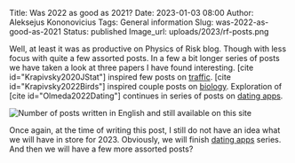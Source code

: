 Title: Was 2022 as good as 2021?
Date: 2023-01-03 08:00
Author: Aleksejus Kononovicius
Tags: General information
Slug: was-2022-as-good-as-2021
Status: published
Image_url: uploads/2023/rf-posts.png

Well, at least it was as productive on Physics of Risk blog. Though with
less focus with quite a few assorted posts. In a few a bit longer series of
posts we have taken a look at three papers I have found interesting. [cite
id="Krapivsky2020JStat"] inspired few posts on [traffic](/tag/traffic).
[cite id="Krapivsky2022Birds"] inspired couple posts on
[biology](/tag/biology). Exploration of [cite id="Olmeda2022Dating"]
continues in series of posts on [dating apps](/tag/dating-apps-series/).

![Number of posts written in English and still available on this site](/uploads/2023/rf-posts.png "The
number of posts written in English and still available on this iteration of Physics
of Risk. The wide bars represent total number of posts for each year since 2010,
while the narrower bars represent a number of posts with 'Interactive models' tag.")

Once again, at the time of writing this post, I still do not have an idea
what we will have in store for 2023. Obviously, we will finish
[dating apps](/tag/dating-apps-series/) series. And then we will have a few
more assorted posts?
